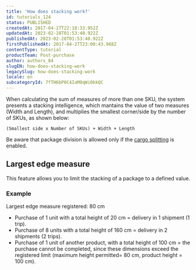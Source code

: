 ```yaml
---
title: 'How does stacking work?'
id: tutorials_124
status: PUBLISHED
createdAt: 2017-04-27T22:18:33.952Z
updatedAt: 2023-02-28T01:53:40.922Z
publishedAt: 2023-02-28T01:53:40.922Z
firstPublishedAt: 2017-04-27T23:00:43.968Z
contentType: tutorial
productTeam: Post-purchase
author: authors_84
slugEN: how-does-stacking-work
legacySlug: how-does-stacking-work
locale: en
subcategoryId: 7fTH6bP0C4IaM8qWi0kkQC
---
```


When calculating the sum of measures of more than one SKU, the system presents a stacking intelligence, which mantains the value of two measures (Width and Length), and multiplies the smallest corner/side by the number of SKUs, as shown below:

`(Smallest side x Number of SKUs) + Width + Length`

Be aware that package division is allowed only if the [cargo splitting](/en/tutorial/configuring-cargo-splitting) is enabled.

## Largest edge measure

This feature allows you to limit the stacking of a package to a defined value.

### Example

Largest edge measure registered: 80 cm

- Purchase of 1 unit with a total height of 20 cm = delivery in 1 shipment (1 trip).
- Purchase of 8 units with a total height of 160 cm = delivery in 2 shipments (2 trips).
- Purchase of 1 unit of another product, with a total height of 100 cm = the purchase cannot be completed, since these dimensions exceed the registered limit (maximum height permitted= 80 cm, product height = 100 cm).
